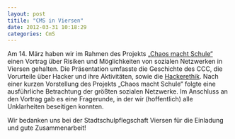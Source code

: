 ```yaml
---
layout: post
titile: "CMS in Viersen"
date: 2012-03-31 10:18:29
categories: CmS
---
```

Am 14. März haben wir im Rahmen des Projekts [„Chaos macht Schule“](https://www.ccc.de/schule) einen Vortrag über Risiken und Möglichkeiten von sozialen Netzwerken in Viersen gehalten. Die Präsentation umfasste die Geschichte des CCC, die Vorurteile über Hacker und ihre Aktivitäten, sowie die [Hackerethik](https://www.ccc.de/hackerethics). Nach einer kurzen Vorstellung des Projekts „Chaos macht Schule“ folgte eine ausführliche Betrachtung der größten sozialen Netzwerke. Im Anschluss an den Vortrag gab es eine Fragerunde, in der wir (hoffentlich) alle Unklarheiten beseitigen konnten.

Wir bedanken uns bei der Stadtschulpflegschaft Viersen für die Einladung und gute Zusammenarbeit!
